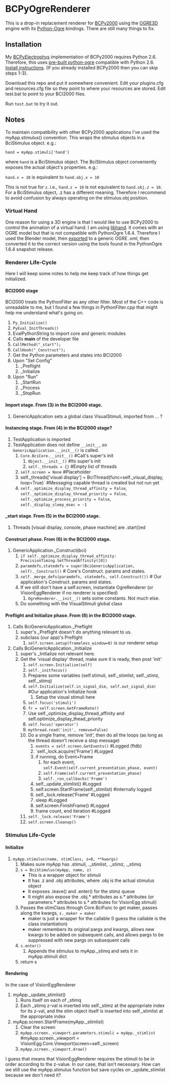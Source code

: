 BCPyOgreRenderer
=================

This is a drop-in replacement renderer for [BCPy2000](http://bci2000.org/downloads/BCPy2000/Renderers.html)
using the [OGRE3D](http://www.ogre3d.org/) engine with its [Python-Ogre](http://www.python-ogre.org/) bindings.
There are still many things to fix.

## Installation

My [BCPyElectrophys](https://github.com/cboulay/BCPyElectrophys) implementation of BCPy2000 requires Python 2.6.
Therefore, this uses [pre-built python-ogre](http://sourceforge.net/projects/python-ogre/files/Latest/1.6.4%20SnapShot/Python-Ogre-Core-1.6.4-r1017-py263.7z/download) compatible with Python 2.6.
[Install instructions](http://www.cse.unr.edu/~sushil/class/381/ware/pythonOgreWin7Install.pdf).
(If you already installed BCPy2000 then you can skip steps 1-3).

Download this repo and put it somewhere convenient. Edit your plugins.cfg and resources.cfg file
so they point to where your resources are stored. Edit test.bat to point to your BCI2000 files.

Run `test.bat` to try it out.

## Notes

To maintain compatibility with other BCPy2000 applications I've used the myApp.stimulus() convention.
This wraps the stimulus objects in a BciStimulus object. e.g.:

`hand = myApp.stimuli['hand']`

where `hand` is a BciStimulus object. The BciStimulus object conveniently exposes the actual object's properties. e.g.:

`hand.x = 10` is equivalent to `hand.obj.x = 10`

This is not true for `z`. i.e., `hand.z = 10` is not equivalent to `hand.obj.z = 10`. For a BciStimulus object,
.z has a different meaning. Therefore I recommend to avoid confusion by always operating on the stimulus.obj position.

### Virtual Hand

One reason for using a 3D engine is that I would like to use BCPy2000 to control the animation of a virtual hand.
I am using [libhand](www.libhand.org). It comes with an OGRE model but that is not compatible with PythonOgre 1.6.4.
Therefore I used the Blender model, then [exported](https://code.google.com/p/blender2ogre/)
to a generic OGRE .xml, then converted it to the correct version using the tools found in the PythonOgre 1.6.4 snapshot release.

### Renderer Life-Cycle

Here I will keep some notes to help me keep track of how things get initialized.

#### BCI2000 stage
BCI2000 treats the PythonFilter as any other filter. Most of the C++ code is unreadable to me, but I found a few things in PythonFilter.cpp that might help me understand what's going on.

1. `Py_Initialize()`
2. `PyEval_InitThreads()`
3. EvalPythonString to import core and generic modules
4. Calls __main__ of the developer file
5. `CallMethod("_start");`
6. `CallHook("_Construct");`
7. Get the Python parameters and states into BCI2000
8. Upon "Set Config"
    1. _Preflight
    2. _Initialize
9. Upon "Run"
    1. _StartRun
    2. _Process
    3. _StopRun

#### Import stage. From (3) in the BCI2000 stage.
1. GenericApplication sets a global class VisualStimuli, imported from ... ?

#### Instancing stage. From (4) in the BCI2000 stage?
1. TestApplication is imported
2. TestApplication does not define `__init__`, so `GenericApplication.__init__()` is called.
    1. `Core.BciCore.__init__()` #Call's super's init
        1. `Object.__init__()` #Its super's init
        2. `self._threads = {}` #Empty list of threads
    2. `self.screen = None` #Placeholder
    3. self._threads['visual display'] = BciThread(func=self._visual_display, loop=True)` #Messaging capable thread is created but not run yet
    4. `self._optimize_display_thread_affinity = False`, `self._optimize_display_thread_priority = False`, `self._optimize_process_priority = False`, `self._display_sleep_msec = -1`

#### _start stage. From (5) in the BCI2000 stage.
1. Threads [visual display, console, phase machine] are .start()ed

#### Construct phase. From (6) in the BCI2000 stage.
1. GenericApplication._Construct(bci)
    1. `if self._optimize_display_thread_affinity: PrecisionTiming.SetThreadAffinity([0])`
    2. `paramdefs,statedefs = super(BciGenericApplication, self)._Construct()`    # Core's Construct. params and states.
    3. `self._merge_defs(paramdefs, statedefs, self.Construct())` # Our application's Construct. params and states.
    4. If we still don't have a self.screen, instantiate OgreRenderer (or VisionEggRenderer if no renderer is specified)
        1. `OgreRenderer.__init__()` sets some constants. Not much else.
    5. Do something with the VisualStimuli global class

#### Preflight and Initialize phase. From (8) in the BCI2000 stage.
1. Calls BciGenericApplication._Preflight
    1. super's _Preflight doesn't do anything relevant to us.
    2. subclass (our app)'s Preflight
        1. `self.screen.setup(frameless_window=0)` is our renderer setup
2. Calls BciGenericApplication._Initialize
    1. super's _Initialize not relevant here.
    2. Get the 'visual display' thread, make sure it is ready, then post 'init'
        1. `self.screen.Initialize(self)`
        2. `self._initfocus()`
        3. Prepares some variables (self.stimuli, self._stimlist, self._stimz, self._stimq)
        4. `self.Initialize(self.in_signal_dim, self.out_signal_dim)` #Our application's Initialize hook
            1. Setup the visual stimuli here
        5. `self.focus('stimuli')`
        6. `fr = self.screen.GetFrameRate()`
        7. Use self._optimize_display_thread_affinity and self.optimize_display_thead_priority
        8. `self.focus('operator')`
        9. `mythread.read('init', remove=False)`
        10. Do a single frame, remove 'init', then do all the loops (as long as the thread doesn't receive a stop message)
            1. `events = self.screen.GetEvents()` #Logged (ftdb)
            2. `self._lock.acquire('Frame') #Logged
            3. if running, do Event+Frame
                1. for each event, `self.Event(self.current_presentation_phase, event)`
                2. `self.Frame(self.current_presentation_phase)`
                3. `self._run_callbacks('Frame')`
            4. self._update_stimlist() #Logged
            5. self.screen.StartFrame(self._stimlist) #internally logged
            6. self._lock.release('Frame' #Logged
            7. sleep #Logged
            8. self.screen.FinishFrame() #Logged
            9. frame count, end iteration #Logged
        11. `self._lock.release('Frame')`
        12. `self.screen.Cleanup()`

### Stimulus Life-Cycle

#### Initialize
1. `myApp.stimulus(name, stimClass, z=0, **kwargs)`
    1. Makes sure myApp has .stimuli, ._stimlist, ._stimz, ._stimq
    2. `s = BciStimulus(myApp, name, z)`
        - This is a wrapper object for stimuli
        - It has .z and .obj attributes, where .obj is the actual stimulus object
        - It exposes .leave() and .enter() for the stimz queue
        - It might also expose the .obj.* attributes as s.* attributes (or parameters.* attributes to s.* attributes for VisionEgg stimuli)
    3.  Passes the stimClass through Core.BciFunc to get maker, passes along the kwargs, `s._maker = maker`
        - maker is just a wrapper for the callable (I guess the callable is the class instantiation)
        - maker remembers its original pargs and kwargs, allows new kwargs to be added on subsequent calls, and allows pargs to be suppressed with new pargs on subsequent calls
    4. `s.enter()`
        1. Appends the stimulus to myApp._stimq and sets it in myApp.stimuli dict
    5. return s

#### Rendering
In the case of VisionEggRenderer

1. myApp._update_stimlist()
    1. Runs itself on each of _stimq
    2. Each _stimq z-val is inserted into self._stimz at the appropriate index for its z-val, and the stim object itself is inserted into self._stimlist at the appropriate index
2. myApp.screen.StartFrame(myApp._stimlist)
    1. Clear the screen
    2. `myApp.screen._viewport.parameters.stimuli = myApp._stimlist` #myApp.screen._viewport = VisionEgg.Core.Viewport(screen=self._screen)
    3. `myApp.screen._viewport.draw()`

I guess that means that VisionEggRenderer requires the stimuli to be in order according to the z-value. In our case, that isn't necessary.
How can we still use the myApp.stimulus function but save cycles on _update_stimlist because we don't need it?